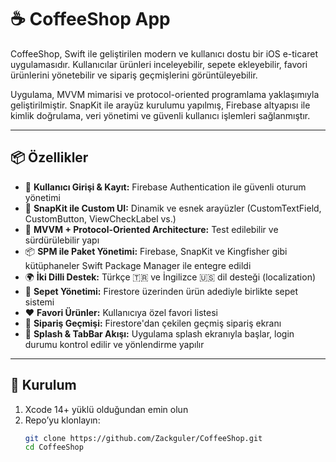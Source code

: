 # ☕️ CoffeeShop App

CoffeeShop, Swift ile geliştirilen modern ve kullanıcı dostu bir iOS e-ticaret uygulamasıdır. Kullanıcılar ürünleri inceleyebilir, sepete ekleyebilir, favori ürünlerini yönetebilir ve sipariş geçmişlerini görüntüleyebilir.

Uygulama, MVVM mimarisi ve protocol-oriented programlama yaklaşımıyla geliştirilmiştir. SnapKit ile arayüz kurulumu yapılmış, Firebase altyapısı ile kimlik doğrulama, veri yönetimi ve güvenli kullanıcı işlemleri sağlanmıştır.

---

## 📦 Özellikler

- 🔐 **Kullanıcı Girişi & Kayıt:** Firebase Authentication ile güvenli oturum yönetimi
- 🎨 **SnapKit ile Custom UI:** Dinamik ve esnek arayüzler (CustomTextField, CustomButton, ViewCheckLabel vs.)
- 🧠 **MVVM + Protocol-Oriented Architecture:** Test edilebilir ve sürdürülebilir yapı
- 📦 **SPM ile Paket Yönetimi:** Firebase, SnapKit ve Kingfisher gibi kütüphaneler Swift Package Manager ile entegre edildi
- 🌍 **İki Dilli Destek:** Türkçe 🇹🇷 ve İngilizce 🇺🇸 dil desteği (localization)
- 🛒 **Sepet Yönetimi:** Firestore üzerinden ürün adediyle birlikte sepet sistemi
- ❤️ **Favori Ürünler:** Kullanıcıya özel favori listesi
- 🧾 **Sipariş Geçmişi:** Firestore'dan çekilen geçmiş sipariş ekranı
- 🧭 **Splash & TabBar Akışı:** Uygulama splash ekranıyla başlar, login durumu kontrol edilir ve yönlendirme yapılır

---

## 🔧 Kurulum

1. Xcode 14+ yüklü olduğundan emin olun
2. Repo’yu klonlayın:
   ```bash
   git clone https://github.com/Zackguler/CoffeeShop.git
   cd CoffeeShop

